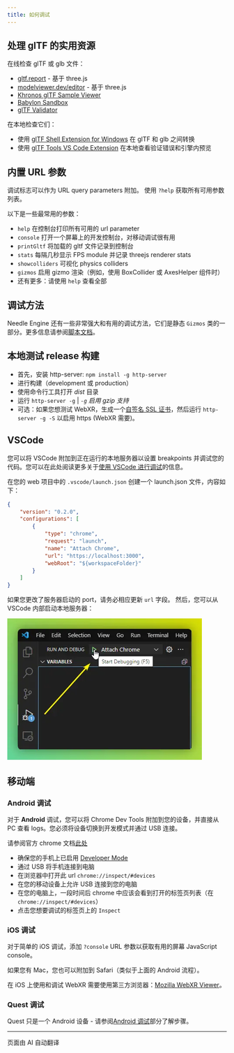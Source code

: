 ```yaml
---
title: 如何调试
---
```


## 处理 glTF 的实用资源

在线检查 glTF 或 glb 文件：
- [gltf.report](https://gltf.report/) - 基于 three.js
- [modelviewer.dev/editor](https://modelviewer.dev/editor) - 基于 three.js
- [Khronos glTF Sample Viewer](https://github.khronos.org/glTF-Sample-Viewer-Release/)
- [Babylon Sandbox](https://sandbox.babylonjs.com/)
- [glTF Validator](https://github.khronos.org/glTF-Validator/)

在本地检查它们：
- 使用 [glTF Shell Extension for Windows](https://apps.microsoft.com/store/detail/gltf-shell-extensions/9NPGVJ9N57MV?hl=en-us&gl=US) 在 glTF 和 glb 之间转换
- 使用 [glTF Tools VS Code Extension](https://marketplace.visualstudio.com/items?itemName=cesium.gltf-vscode) 在本地查看验证错误和引擎内预览

## 内置 URL 参数

调试标志可以作为 URL query parameters 附加。
使用 ``?help`` 获取所有可用参数列表。

以下是一些最常用的参数：

- ``help`` 在控制台打印所有可用的 url parameter
- ``console`` 打开一个屏幕上的开发控制台，对移动调试很有用
- ``printGltf`` 将加载的 gltf 文件记录到控制台
- ``stats`` 每隔几秒显示 FPS module 并记录 threejs renderer stats
- ``showcolliders`` 可视化 physics colliders
- ``gizmos`` 启用 gizmo 渲染（例如，使用 BoxCollider 或 AxesHelper 组件时）
- 还有更多：请使用 ``help`` 查看全部

## 调试方法

Needle Engine 还有一些非常强大和有用的调试方法，它们是静态 `Gizmos` 类的一部分。更多信息请参阅[脚本文档](./scripting.md#gizmos)。

## 本地测试 release 构建

- 首先，安装 http-server: `npm install -g http-server`
- 进行构建（development 或 production）
- 使用命令行工具打开 *dist* 目录
- 运行 `http-server -g` | *`-g` 启用 gzip 支持*
- 可选：如果您想测试 WebXR，生成一个[自签名 SSL 证书](https://stackoverflow.com/a/35231213)，然后运行 `http-server -g -S` 以启用 https (WebXR 需要)。

## VSCode

您可以将 VSCode 附加到正在运行的本地服务器以设置 breakpoints 并调试您的代码。您可以在此处阅读更多关于[使用 VSCode 进行调试](https://code.visualstudio.com/docs/editor/debugging)的信息。

在您的 web 项目中的 `.vscode/launch.json` 创建一个 launch.json 文件，内容如下：
```json
{
    "version": "0.2.0",
    "configurations": [
        {
            "type": "chrome",
            "request": "launch",
            "name": "Attach Chrome",
            "url": "https://localhost:3000",
            "webRoot": "${workspaceFolder}"
        }
    ]
}
```

如果您更改了服务器启动的 port，请务必相应更新 `url` 字段。
然后，您可以从 VSCode 内部启动本地服务器：

![](/debugging/vscode-start-debugging.webp)

## 移动端

### Android 调试

对于 **Android** 调试，您可以将 Chrome Dev Tools 附加到您的设备，并直接从 PC 查看 logs。您必须将设备切换到开发模式并通过 USB 连接。

请参阅官方 chrome 文档[此处](https://developer.chrome.com/docs/devtools/remote-debugging/)
- 确保您的手机上已启用 [Developer Mode](https://developer.android.com/studio/debug/dev-options)
- 通过 USB 将手机连接到电脑
- 在浏览器中打开此 url ``chrome://inspect/#devices``
- 在您的移动设备上允许 USB 连接到您的电脑
- 在您的电脑上，一段时间后 chrome 中应该会看到打开的标签页列表（在 ``chrome://inspect/#devices``）
- 点击您想要调试的标签页上的 ``Inspect``

### iOS 调试

对于简单的 iOS 调试，添加 ``?console`` URL 参数以获取有用的屏幕 JavaScript console。

如果您有 Mac，您也可以附加到 Safari（类似于上面的 Android 流程）。

在 iOS 上使用和调试 WebXR 需要使用第三方浏览器：[Mozilla WebXR Viewer](https://labs.mozilla.org/projects/webxr-viewer/)。

### Quest 调试

Quest 只是一个 Android 设备 - 请参阅[Android 调试](#android-debugging)部分了解步骤。

---
页面由 AI 自动翻译
